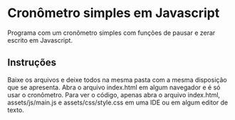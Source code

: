 # Cronômetro simples em Javascript

Programa com um cronômetro simples com funções de pausar e zerar escrito em Javascript.

## Instruções

Baixe os arquivos e deixe todos na mesma pasta com a mesma disposição que se apresenta. Abra o arquivo index.html em algum navegador e é só usar o cronômetro. Para ver o código, apenas abra o arquivo index.html, assets/js/main.js e assets/css/style.css em uma IDE ou em algum editor de texto.